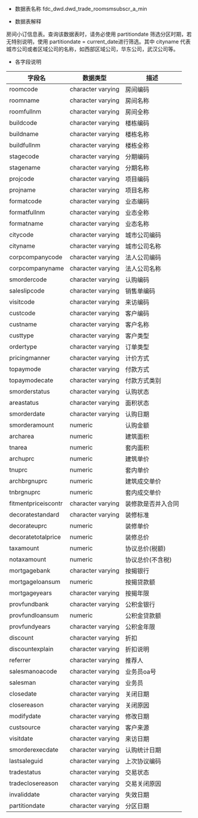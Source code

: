 - 数据表名称
fdc_dwd.dwd_trade_roomsmsubscr_a_min

- 数据表解释

房间小订信息表。查询该数据表时，请务必使用 partitiondate 筛选分区时期，若无特别说明，使用 partitiondate = current_date进行筛选。其中 cityname 代表城市公司或者区域公司的名称，如西部区域公司，华东公司，武汉公司等。

- 各字段说明

| 字段名              | 数据类型           | 描述               |
| ------------------- | ------------------ | ------------------ |
| roomcode            | character  varying | 房间编码           |
| roomname            | character  varying | 房间名称           |
| roomfullnm          | character  varying | 房间全称           |
| buildcode           | character  varying | 楼栋编码           |
| buildname           | character  varying | 楼栋名称           |
| buildfullnm         | character  varying | 楼栋全称           |
| stagecode           | character  varying | 分期编码           |
| stagename           | character  varying | 分期名称           |
| projcode            | character  varying | 项目编码           |
| projname            | character  varying | 项目名称           |
| formatcode          | character  varying | 业态编码           |
| formatfullnm        | character  varying | 业态全称           |
| formatname          | character  varying | 业态名称           |
| citycode            | character  varying | 城市公司编码       |
| cityname            | character  varying | 城市公司名称       |
| corpcompanycode     | character  varying | 法人公司编码       |
| corpcompanyname     | character  varying | 法人公司名称       |
| smordercode         | character  varying | 认购编码           |
| saleslipcode        | character  varying | 销售单编码         |
| visitcode           | character  varying | 来访编码           |
| custcode            | character  varying | 客户编码           |
| custname            | character  varying | 客户名称           |
| custtype            | character  varying | 客户类型           |
| ordertype           | character  varying | 订单类型           |
| pricingmanner       | character  varying | 计价方式           |
| topaymode           | character  varying | 付款方式           |
| topaymodecate       | character  varying | 付款方式类别       |
| smorderstatus       | character  varying | 认购状态           |
| areastatus          | character  varying | 面积状态           |
| smorderdate         | character  varying | 认购日期           |
| smorderamount       | numeric            | 认购金额           |
| archarea            | numeric            | 建筑面积           |
| tnarea              | numeric            | 套内面积           |
| archuprc            | numeric            | 建筑单价           |
| tnuprc              | numeric            | 套内单价           |
| archbrgnuprc        | numeric            | 建筑成交单价       |
| tnbrgnuprc          | numeric            | 套内成交单价       |
| fitmentpriceiscontr | character  varying | 装修款是否并入合同 |
| decoratestandard    | character  varying | 装修标准           |
| decorateuprc        | numeric            | 装修单价           |
| decoratetotalprice  | numeric            | 装修总价           |
| taxamount           | numeric            | 协议总价(税额)     |
| notaxamount         | numeric            | 协议总价(不含税)   |
| mortgagebank        | character  varying | 按揭银行           |
| mortgageloansum     | numeric            | 按揭贷款额         |
| mortgageyears       | character  varying | 按揭年限           |
| provfundbank        | character  varying | 公积金银行         |
| provfundloansum     | numeric            | 公积金贷款额       |
| provfundyears       | character  varying | 公积金年限         |
| discount            | character  varying | 折扣               |
| discountexplain     | character varying  | 折扣说明           |
| referrer            | character  varying | 推荐人             |
| salesmanoacode      | character  varying | 业务员oa号         |
| salesman            | character  varying | 业务员             |
| closedate           | character  varying | 关闭日期           |
| closereason         | character  varying | 关闭原因           |
| modifydate          | character  varying | 修改日期           |
| custsource          | character  varying | 客户来源           |
| visitdate           | character  varying | 来访日期           |
| smorderexecdate     | character  varying | 认购统计日期       |
| lastsaleguid        | character  varying | 上次协议编码       |
| tradestatus         | character  varying | 交易状态           |
| tradeclosereason    | character  varying | 交易关闭原因       |
| invaliddate         | character  varying | 失效日期           |
| partitiondate       | character  varying | 分区日期           |
